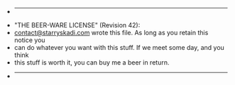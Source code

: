  * ----------------------------------------------------------------------------
 * "THE BEER-WARE LICENSE" (Revision 42):
 * <contact@starryskadi.com> wrote this file.  As long as you retain this notice you
 * can do whatever you want with this stuff. If we meet some day, and you think
 * this stuff is worth it, you can buy me a beer in return.
 * ----------------------------------------------------------------------------
